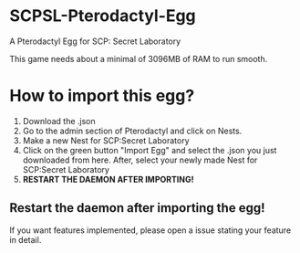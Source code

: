 # SCPSL-Pterodactyl-Egg

A Pterodactyl Egg for SCP: Secret Laboratory

This game needs about a minimal of 3096MB of RAM to run smooth.

# How to import this egg?

1. Download the .json
2. Go to the admin section of Pterodactyl and click on Nests.
3. Make a new Nest for SCP:Secret Laboratory
4. Click on the green button "Import Egg" and select the .json you just downloaded from here. After, select your newly made Nest for SCP:Secret Laboratory
5. **RESTART THE DAEMON AFTER IMPORTING!**

## Restart the daemon after importing the egg!


If you want features implemented, please open a issue stating your feature in detail.
